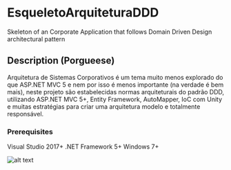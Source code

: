 # EsqueletoArquiteturaDDD

Skeleton of an Corporate Application that follows Domain Driven Design architectural pattern

## Description (Porgueese)

Arquitetura de Sistemas Corporativos é um tema muito menos explorado do que ASP.NET MVC 5 e nem por isso é menos importante (na verdade é bem mais), neste projeto são estabelecidas normas arquiteturais do padrão DDD, utilizando ASP.NET MVC 5+, Entity Framework, AutoMapper, IoC com Unity e muitas estratégias para criar uma arquitetura modelo e totalmente responsável.

### Prerequisites

Visual Studio 2017+
.NET Framework 5+
Windows 7+



![alt text](https://i2.wp.com/www.eduardopires.net.br/wp-content/uploads/2014/10/DDD.jpg?resize=455%2C347)


